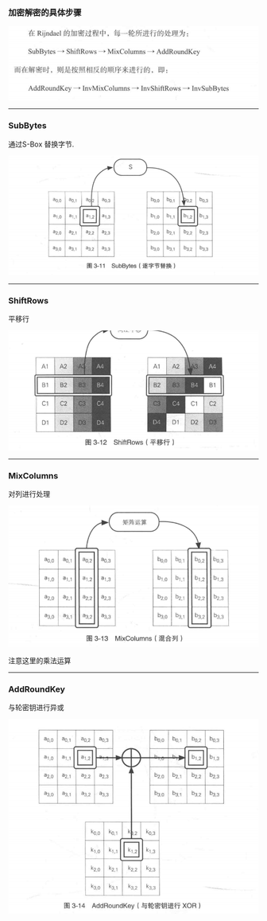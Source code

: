 ### 加密解密的具体步骤
![](../Attachment_box/Pasted%20image%2020250716104850.png)


---
### SubBytes
通过S-Box 替换字节.

![](../Attachment_box/Pasted%20image%2020250716105319.png)

---
### ShiftRows
平移行

![](../Attachment_box/Pasted%20image%2020250716105427.png)


---
### MixColumns

对列进行处理

![](../Attachment_box/Pasted%20image%2020250716105518.png)

注意这里的乘法运算

---
### AddRoundKey

与轮密钥进行异或

![](../Attachment_box/Pasted%20image%2020250716105737.png)

